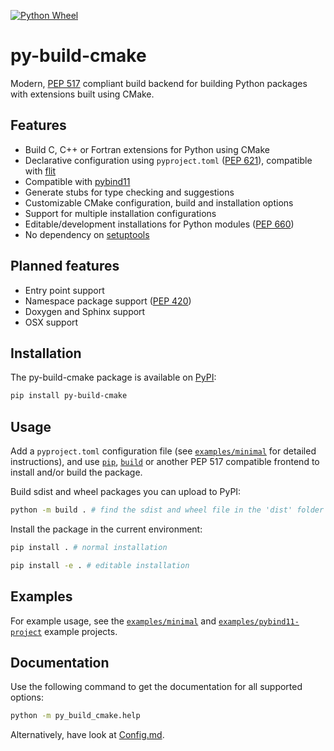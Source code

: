 [![Python Wheel](https://github.com/tttapa/py-build-cmake/actions/workflows/wheel.yml/badge.svg)](https://github.com/tttapa/py-build-cmake/actions/workflows/wheel.yml)

# py-build-cmake

Modern, [PEP 517](https://www.python.org/dev/peps/pep-0517/) compliant build
backend for building Python packages with extensions built using CMake.

## Features

 - Build C, C++ or Fortran extensions for Python using CMake
 - Declarative configuration using `pyproject.toml` ([PEP 621](https://www.python.org/dev/peps/pep-0621/)), compatible with
   [flit](https://github.com/pypa/flit)
 - Compatible with [pybind11](https://github.com/pybind/pybind11)
 - Generate stubs for type checking and suggestions
 - Customizable CMake configuration, build and installation options
 - Support for multiple installation configurations
 - Editable/development installations for Python modules ([PEP 660](https://www.python.org/dev/peps/pep-0660/))
 - No dependency on [setuptools](https://github.com/pypa/setuptools)

## Planned features

 - Entry point support
 - Namespace package support ([PEP 420](https://www.python.org/dev/peps/pep-0420/))
 - Doxygen and Sphinx support
 - OSX support

## Installation

The py-build-cmake package is available on
[PyPI](https://pypi.org/project/py-build-cmake/):

```sh
pip install py-build-cmake
```

## Usage

Add a `pyproject.toml` configuration file
(see [`examples/minimal`](https://github.com/tttapa/py-build-cmake/tree/main/examples/minimal)
for detailed instructions), and use
[`pip`](https://github.com/pypa/pip), [`build`](https://github.com/pypa/build)
or another PEP 517 compatible frontend to install and/or build the package.

Build sdist and wheel packages you can upload to PyPI:
```sh
python -m build . # find the sdist and wheel file in the 'dist' folder
```

Install the package in the current environment:
```sh
pip install . # normal installation
```
```sh
pip install -e . # editable installation
```

## Examples

For example usage, see the [`examples/minimal`](https://github.com/tttapa/py-build-cmake/tree/main/examples/minimal)
and [`examples/pybind11-project`](https://github.com/tttapa/py-build-cmake/tree/main/examples/pybind11-project)
example projects.

## Documentation

Use the following command to get the documentation for all supported options:
```sh
python -m py_build_cmake.help
```
Alternatively, have look at
[Config.md](https://github.com/tttapa/py-build-cmake/blob/main/Config.md).
